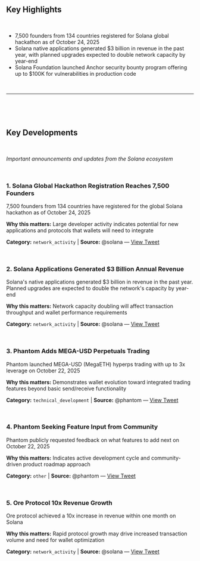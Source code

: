 



&nbsp;

&nbsp;

## Key Highlights

&nbsp;

- 7,500 founders from 134 countries registered for Solana global hackathon as of October 24, 2025
- Solana native applications generated $3 billion in revenue in the past year, with planned upgrades expected to double network capacity by year-end
- Solana Foundation launched Anchor security bounty program offering up to $100K for vulnerabilities in production code

&nbsp;



---




&nbsp;

&nbsp;

## Key Developments

&nbsp;

*Important announcements and updates from the Solana ecosystem*

&nbsp;


### 1. Solana Global Hackathon Registration Reaches 7,500 Founders

7,500 founders from 134 countries have registered for the global Solana hackathon as of October 24, 2025

**Why this matters:** Large developer activity indicates potential for new applications and protocols that wallets will need to integrate

**Category:** `network_activity` | **Source:** @solana — [View Tweet](https://twitter.com/solana/status/1981536798879662104)

&nbsp;

### 2. Solana Applications Generated $3 Billion Annual Revenue

Solana's native applications generated $3 billion in revenue in the past year. Planned upgrades are expected to double the network's capacity by year-end

**Why this matters:** Network capacity doubling will affect transaction throughput and wallet performance requirements

**Category:** `network_activity` | **Source:** @solana — [View Tweet](https://twitter.com/solana/status/1981022597295804471)

&nbsp;

### 3. Phantom Adds MEGA-USD Perpetuals Trading

Phantom launched MEGA-USD (MegaETH) hyperps trading with up to 3x leverage on October 22, 2025

**Why this matters:** Demonstrates wallet evolution toward integrated trading features beyond basic send/receive functionality

**Category:** `technical_development` | **Source:** @phantom — [View Tweet](https://twitter.com/phantom/status/1981059146591170825)

&nbsp;

### 4. Phantom Seeking Feature Input from Community

Phantom publicly requested feedback on what features to add next on October 22, 2025

**Why this matters:** Indicates active development cycle and community-driven product roadmap approach

**Category:** `other` | **Source:** @phantom — [View Tweet](https://twitter.com/phantom/status/1981127010853540315)

&nbsp;

### 5. Ore Protocol 10x Revenue Growth

Ore protocol achieved a 10x increase in revenue within one month on Solana

**Why this matters:** Rapid protocol growth may drive increased transaction volume and need for wallet optimization

**Category:** `network_activity` | **Source:** @solana — [View Tweet](https://twitter.com/solana/status/1981559555793269239)

&nbsp;
